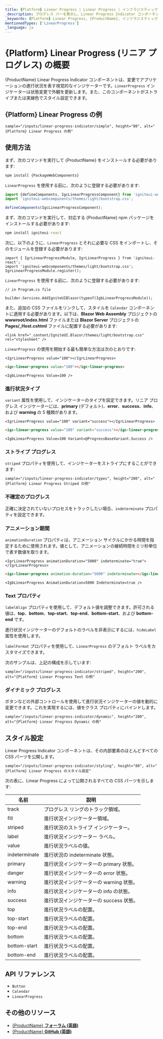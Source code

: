 ```yaml
---
title: {Platform} Linear Progress | Linear Progress | インフラジスティックス
_description: プログレス バーを表示し、Linear Progress Indicator コンポーネントを使用して、無限の色とストライプ オプションで外観をカスタマイズします。
_keywords: {Platform} Linear Progress, {ProductName}, インフラジスティックス
mentionedTypes: ['LinearProgress']
_language: ja
---
```


# {Platform} Linear Progress (リニア プログレス) の概要
{ProductName} Linear Progress Indicator コンポーネントは、変更でアプリケーションの進行状況を表す視覚的なインジケーターです。`LinearProgress` インジケーターは状態変更で外観を更新します。また、このコンポーネントがストライプまたは実線色でスタイル設定できます。

## {Platform} Linear Progress の例

`sample="/inputs/linear-progress-indicator/simple", height="80", alt="{Platform} Linear Progress の例"`



<div class="divider--half"></div>

## 使用方法

<!-- WebComponents -->
まず、次のコマンドを実行して {ProductName} をインストールする必要があります:

```cmd
npm install {PackageWebComponents}
```

`LinearProgress` を使用する前に、次のように登録する必要があります:

```ts
import {defineComponents, IgcLinearProgressComponent} from 'igniteui-webcomponents';
import 'igniteui-webcomponents/themes/light/bootstrap.css';

defineComponents(IgcLinearProgressComponent);
```
<!-- end: WebComponents -->

<!-- React -->
まず、次のコマンドを実行して、対応する {ProductName} npm パッケージをインストールする必要があります:

```cmd
npm install igniteui-react
```

次に、以下のように、`LinearProgress` とそれに必要な CSS をインポートし、そのモジュールを登録する必要があります:

```tsx
import { IgrLinearProgressModule, IgrLinearProgress } from 'igniteui-react';
import 'igniteui-webcomponents/themes/light/bootstrap.css';
IgrLinearProgressModule.register();
```
<!-- end: React -->

<!-- Blazor -->
`LinearProgress` を使用する前に、次のように登録する必要があります:


```razor
// in Program.cs file

builder.Services.AddIgniteUIBlazor(typeof(IgbLinearProgressModule));
```

また、追加の CSS ファイルをリンクして、スタイルを `Calendar` コンポーネントに適用する必要があります。以下は、**Blazor Web Assembly** プロジェクトの **wwwroot/index.html** ファイルまたは **Blazor Server** プロジェクトの **Pages/_Host.cshtml** ファイルに配置する必要があります:

```razor
<link href="_content/IgniteUI.Blazor/themes/light/bootstrap.css" rel="stylesheet" />
```
<!-- end: Blazor -->


`LinearProgress` の使用を開始する最も簡単な方法は次のとおりです:

```tsx
<IgrLinearProgress value="100"></IgrLinearProgress>
```

```html
<igc-linear-progress value="100"></igc-linear-progress>
```

```razor
<IgbLinearProgress Value=100 />
```

### 進行状況タイプ

`variant` 属性を使用して、インジケーターのタイプを設定できます。リニア プログレス インジケーターには、**primary** (デフォルト)、**error**、**success**、**info**、および **warning** の 5 種類があります。

```tsx
<IgrLinearProgress value="100" variant="success"></IgrLinearProgress>
```

```html
<igc-linear-progress value="100" variant="success"></igc-linear-progress>
```

```razor
<IgbLinearProgress Value=100 Variant=@ProgressBaseVariant.Success />
```

### ストライプ プログレス

`striped` プロパティを使用して、インジケーターをストライプにすることができます:

`sample="/inputs/linear-progress-indicator/types", height="200", alt="{Platform} Linear Progress Striped の例"`



<div class="divider--half"></div>

### 不確定のプログレス

正確に決定されていないプロセスをトラックしたい場合、`indeterminate` プロパティを設定できます。

### アニメーション期間

`animationDuration` プロパティは、アニメーション サイクルにかかる時間を指定するために使用されます。値として、アニメーションの継続時間をミリ秒単位で表す数値を取ります。

```tsx
<IgrLinearProgress animationDuration="5000" indeterminate="true"></IgrLinearProgress>
```

```html
<igc-linear-progress animation-duration="5000" indeterminate></igc-linear-progress>
```

```razor
<IgbLinearProgress AnimationDuration=5000 Indeterminate=true />
```

### Text プロパティ

`labelAlign` プロパティを使用して、デフォルト値を調整できます。許可される値は、**top**、**bottom**、**top-start**、**top-end**、**bottom-start**、および **bottom-end** です。

進行状況インジケーターのデフォルトのラベルを非表示にするには、`hideLabel` 属性を使用します。

`labelFormat` プロパティを使用して、`LinearProgress` のデフォルト ラベルをカスタマイズできます。

次のサンプルは、上記の構成を示しています:

`sample="/inputs/linear-progress-indicator/striped", height="200", alt="{Platform} Linear Progress Text の例"`



<div class="divider--half"></div>

### ダイナミック プログレス

ボタンなどの外部コントロールを使用して進行状況インジケーターの値を動的に変更できます。これを実現するには、値をクラス プロパティにバインドします。

`sample="/inputs/linear-progress-indicator/dynamic", height="200", alt="{Platform} Linear Progress Dynamic の例"`



<div class="divider--half"></div>

## スタイル設定

Linear Progress Indicator コンポーネントは、その内部要素のほとんどすべての CSS パーツを公開します。

`sample="/inputs/linear-progress-indicator/styling", height="80", alt="{Platform} Linear Progress のスタイル設定"`



次の表に、Linear Progress によって公開されるすべての CSS パーツを示します:

|名前|説明|
|--|--|
| track         | プログレス リングのトラック領域。 |
| fill          | 進行状況インジケーター領域。|
| striped       | 進行状況のストライプ インジケーター。 |
| label         | 進行状況インジケーター ラベル。 |
| value         | 進行状況ラベルの値。 |
| indeterminate | 進行状況の indeterminate 状態。 |
| primary       | 進行状況インジケーターの primary 状態。 |
| danger        | 進行状況インジケーターの error 状態。 |
| warning       | 進行状況インジケーターの warning 状態。 |
| info          | 進行状況インジケーターの info の状態。|
| success       | 進行状況インジケーターの success 状態。 |
| top           | 進行状況ラベルの配置。 |
| top-start     | 進行状況ラベルの配置。 |
| top-end       | 進行状況ラベルの配置。 |
| bottom        | 進行状況ラベルの配置。 |
| bottom-start  | 進行状況ラベルの配置。 |
| bottom-end    | 進行状況ラベルの配置。 |

<div class="divider"></div>


## API リファレンス

 - `Button`
 - `Calendar`
 - `LinearProgress`


## その他のリソース

* [{ProductName} **フォーラム (英語)**]({ForumsLink})
* [{ProductName} **GitHub (英語)**]({GithubLink})